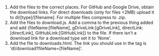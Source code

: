1. Add the files to the correct places. For GitHub and Google Drive, obtain the download links. For direct downloads (only for files <2MB) upload it to dl/[type]/[filename]. For multiple files compress to .zip.
2. Add the files to download.js. Add a comma to the previous thing added and add {fileName:[fileName], gDriveLink:[gDriveLink], directLink:[directLink], GitHubLink:[GitHubLink]} to the file. If there isn't a download link for a download type set it to 'None'.
3. Add the file to downloads.html. The link you should use in the <a> tag is 'dl/download?fileName=[fileName]'.
